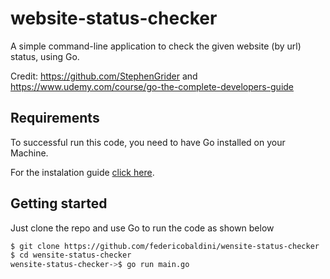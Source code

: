 # website-status-checker

A simple command-line application to check the given website (by url) status, using Go.

Credit: https://github.com/StephenGrider and https://www.udemy.com/course/go-the-complete-developers-guide

## Requirements

To successful run this code, you need to have Go installed on your Machine.

For the instalation guide [click here](https://go.dev/doc/tutorial/getting-started).

## Getting started 

Just clone the repo and use Go to run the code as shown below 

```bash
$ git clone https://github.com/federicobaldini/wensite-status-checker
$ cd wensite-status-checker
wensite-status-checker->$ go run main.go
```